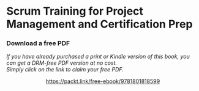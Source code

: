 # Scrum Training for Project Management and Certification Prep

### Download a free PDF

 <i>If you have already purchased a print or Kindle version of this book, you can get a DRM-free PDF version at no cost.<br>Simply click on the link to claim your free PDF.</i>
<p align="center"> <a href="https://packt.link/free-ebook/9781801818599">https://packt.link/free-ebook/9781801818599 </a> </p>
